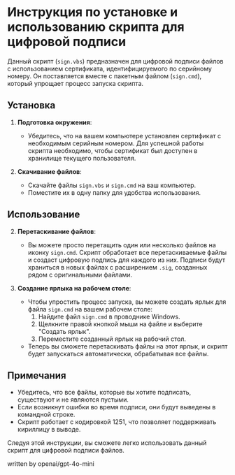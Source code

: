 # Инструкция по установке и использованию скрипта для цифровой подписи

Данный скрипт (`sign.vbs`) предназначен для цифровой подписи файлов с использованием сертификата, идентифицируемого по серийному номеру. Он поставляется вместе с пакетным файлом (`sign.cmd`), который упрощает процесс запуска скрипта.

## Установка

1. **Подготовка окружения**:
   - Убедитесь, что на вашем компьютере установлен сертификат с необходимым серийным номером. Для успешной работы скрипта необходимо, чтобы сертификат был доступен в хранилище текущего пользователя.

2. **Скачивание файлов**:
   - Скачайте файлы `sign.vbs` и `sign.cmd` на ваш компьютер.
   - Поместите их в одну папку для удобства использования.

## Использование

2. **Перетаскивание файлов**:
   - Вы можете просто перетащить один или несколько файлов на иконку `sign.cmd`. Скрипт обработает все перетаскиваемые файлы и создаст цифровую подпись для каждого из них. Подписи будут храниться в новых файлах с расширением `.sig`, созданных рядом с оригинальными файлами.

3. **Создание ярлыка на рабочем столе**:
   - Чтобы упростить процесс запуска, вы можете создать ярлык для файла `sign.cmd` на вашем рабочем столе:
     1. Найдите файл `sign.cmd` в проводнике Windows.
     2. Щелкните правой кнопкой мыши на файле и выберите "Создать ярлык".
     3. Переместите созданный ярлык на рабочий стол.
   - Теперь вы сможете перетаскивать файлы на этот ярлык, и скрипт будет запускаться автоматически, обрабатывая все файлы.

## Примечания

- Убедитесь, что все файлы, которые вы хотите подписать, существуют и не являются пустыми.
- Если возникнут ошибки во время подписи, они будут выведены в командной строке.
- Скрипт работает с кодировкой 1251, что позволяет поддерживать кириллицу в выводе.

Следуя этой инструкции, вы сможете легко использовать данный скрипт для цифровой подписи файлов.

written by openai/gpt-4o-mini
